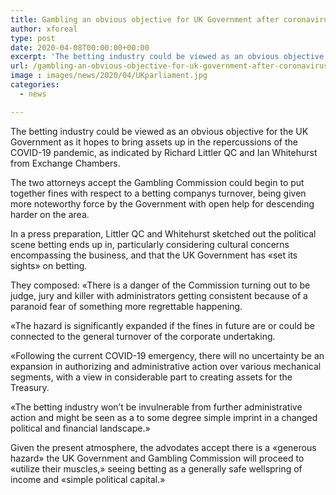 ```yaml
---
title: Gambling an obvious objective for UK Government after coronavirus pandemic state barristers
author: xforeal 
type: post
date: 2020-04-08T00:00:00+00:00
excerpt: 'The betting industry could be viewed as an obvious objective for the UK Government as it hopes to bring assets up in the result of the COVID-19 pandemic, as indicated by Richard Littler QC and Ian Whitehurst from Exchange Chambers '
url: /gambling-an-obvious-objective-for-uk-government-after-coronavirus-pandemic-state-barristers/
image : images/news/2020/04/UKparliament.jpg
categories:
  - news

---
```

The betting industry could be viewed as an obvious objective for the UK Government as it hopes to bring assets up in the repercussions of the COVID-19 pandemic, as indicated by Richard Littler QC and Ian Whitehurst from Exchange Chambers. 

The two attorneys accept the Gambling Commission could begin to put together fines with respect to a betting companys turnover, being given more noteworthy force by the Government with open help for descending harder on the area. 

In a press preparation, Littler QC and Whitehurst sketched out the political scene betting ends up in, particularly considering cultural concerns encompassing the business, and that the UK Government has &#171;set its sights&#187; on betting. 

They composed: &#171;There is a danger of the Commission turning out to be judge, jury and killer with administrators getting consistent because of a paranoid fear of something more regrettable happening. 

&#171;The hazard is significantly expanded if the fines in future are or could be connected to the general turnover of the corporate undertaking. 

&#171;Following the current COVID-19 emergency, there will no uncertainty be an expansion in authorizing and administrative action over various mechanical segments, with a view in considerable part to creating assets for the Treasury. 

&#171;The betting industry won&#8217;t be invulnerable from further administrative action and might be seen as a to some degree simple imprint in a changed political and financial landscape.&#187; 

Given the present atmosphere, the advodates accept there is a &#171;generous hazard&#187; the UK Government and Gambling Commission will proceed to &#171;utilize their muscles,&#187; seeing betting as a generally safe wellspring of income and &#171;simple political capital.&#187;